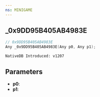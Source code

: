 ```yaml
---
ns: MINIGAME
---
```

## _0x9DD95B405AB4983E

```c
// 0x9DD95B405AB4983E
Any _0x9DD95B405AB4983E(Any p0, Any p1);
```

```
NativeDB Introduced: v1207
```

## Parameters
* **p0**:
* **p1**:
